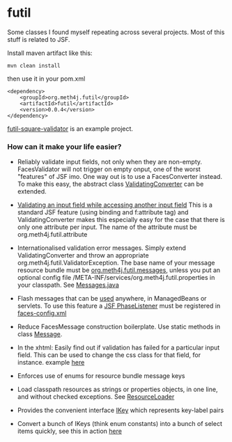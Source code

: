 futil
=====

Some classes I found myself repeating across several projects. Most of this stuff is related to JSF.

Install maven artifact like this:

	mvn clean install

then use it in your pom.xml

	<dependency>
		<groupId>org.meth4j.futil</groupId>
		<artifactId>futil</artifactId>
		<version>0.0.4</version>
	</dependency>

[futil-square-validator](https://github.com/methylene/futil-square-validator) is an example project.

### How can it make your life easier?

*	Reliably validate input fields, not only when they are non-empty. FacesValidator will not trigger on empty onput, one of the worst "features" of JSF imo. One way out is to use a FacesConverter instead. To make this easy, the abstract class [ValidatingConverter](https://github.com/methylene/futil/blob/master/src/main/java/org/meth4j/futil/ValidatingConverter.java) can be extended.

*	[Validating an input field while accessing another input field](https://github.com/methylene/futil-square-validator/blob/master/src/main/java/some/group/SideValidator.java) This is a standard JSF feature (using binding and f:attribute tag) and ValidatingConverter makes this especially easy for the case that there is only one attribute per input. The name of the attribute must be org.meth4j.futil.attribute

*	Internationalised validation error messages. Simply extend ValidatingConverter and throw an appropriate org.meth4j.futil.ValidatorException. The base name of your message resource bundle must be [org.meth4j.futil.messages](https://github.com/methylene/futil-square-validator/blob/master/src/main/resources/org/meth4j/futil/messages_en.properties), unless you put an optional config file /META-INF/services/org.meth4j.futil.properties in your classpath. See [Messages.java](https://github.com/methylene/futil/blob/master/src/main/java/org/meth4j/futil/Messages.java)

*	Flash messages that can be [used](https://github.com/methylene/futil-square-validator/blob/master/src/main/java/some/group/SquareBean.java) anywhere, in ManagedBeans or servlets. To use this feature a [JSF PhaseListener](https://github.com/methylene/futil/blob/master/src/main/java/org/meth4j/futil/MessageFilter.java) must be registered in [faces-config.xml](https://github.com/methylene/futil-square-validator/blob/master/src/main/webapp/WEB-INF/faces-config.xml)

*	Reduce FacesMessage construction boilerplate. Use static methods in class [Message](https://github.com/methylene/futil/blob/master/src/main/java/org/meth4j/futil/Message.java).

*	In the xhtml: Easily find out if validation has failed for a particular input field. This can be used to change the css class for that field, for instance. example [here](https://github.com/methylene/futil-square-validator/blob/master/src/main/webapp/WEB-INF/tags/some/group/inputText.xhtml)

*	Enforces use of enums for resource bundle message keys

*	Load classpath resources as strings or properties objects, in one line, and without checked exceptions. See [ResourceLoader](https://github.com/methylene/futil/blob/master/src/main/java/org/meth4j/futil/ResourceLoader.java)

*	Provides the convenient interface [IKey](https://github.com/methylene/futil/blob/master/src/main/java/org/meth4j/futil/IKey.java) which represents key-label pairs

*	Convert a bunch of IKeys (think enum constants) into a bunch of select items quickly, see this in action [here](https://github.com/methylene/futil-square-validator/blob/master/src/main/java/some/group/ContentsOf.java)
